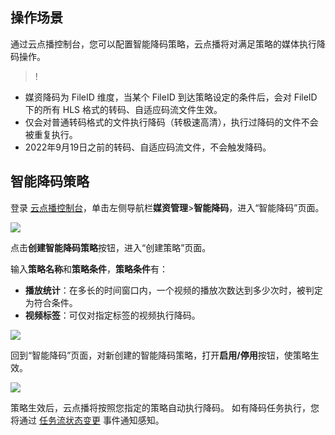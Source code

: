 ## 操作场景

通过云点播控制台，您可以配置智能降码策略，云点播将对满足策略的媒体执行降码操作。

>!
- 媒资降码为 FileID 维度，当某个 FileID 到达策略设定的条件后，会对 FileID 下的所有 HLS 格式的转码、自适应码流文件生效。
- 仅会对普通转码格式的文件执行降码（转极速高清），执行过降码的文件不会被重复执行。
- 2022年9月19日之前的转码、自适应码流文件，不会触发降码。

## 智能降码策略

登录 [云点播控制台](https://console.cloud.tencent.com/vod)，单击左侧导航栏**媒资管理**>**智能降码**，进入“智能降码”页面。

![](https://qcloudimg.tencent-cloud.cn/raw/b1710749a15bdea2ea2c5830f538f393.png)

点击**创建智能降码策略**按钮，进入“创建策略”页面。

输入**策略名称**和**策略条件**，**策略条件**有：

* **播放统计**：在多长的时间窗口内，一个视频的播放次数达到多少次时，被判定为符合条件。
* **视频标签**：可仅对指定标签的视频执行降码。


![](https://qcloudimg.tencent-cloud.cn/raw/27f4c9ce9745ea10449f631c50dbf0f5.png)

回到“智能降码”页面，对新创建的智能降码策略，打开**启用/停用**按钮，使策略生效。

![](https://qcloudimg.tencent-cloud.cn/raw/10239d71d4f63b96266f51fec5b69cbd.png)

策略生效后，云点播将按照您指定的策略自动执行降码。
如有降码任务执行，您将通过 [任务流状态变更](https://cloud.tencent.com/document/product/266/9636) 事件通知感知。
